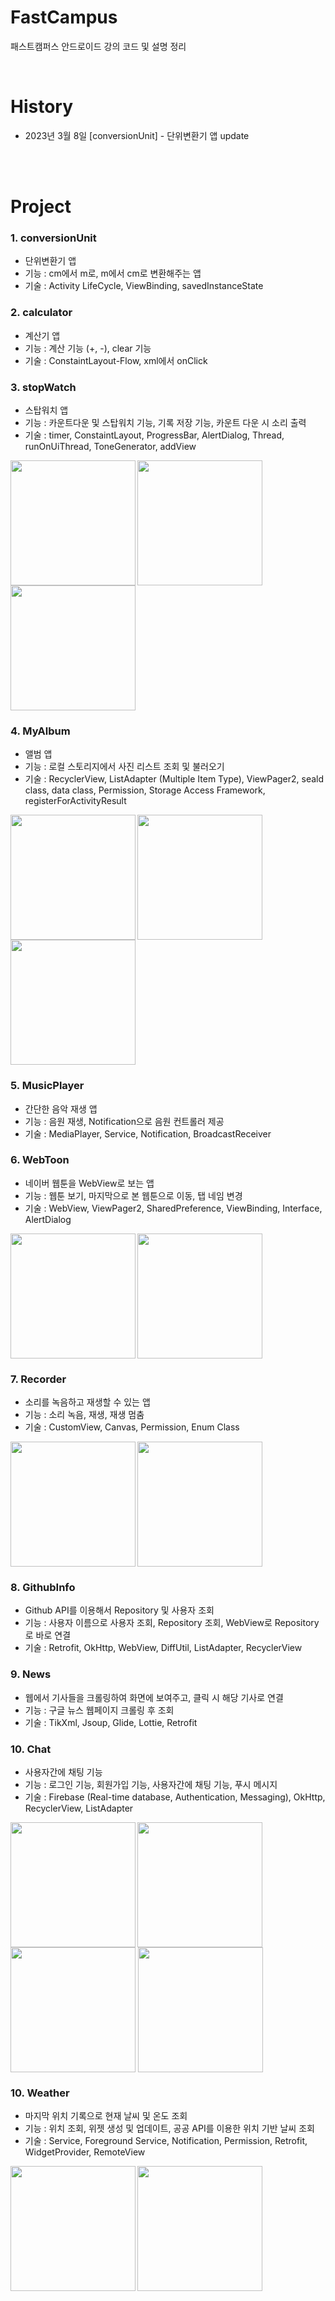 # FastCampus
패스트캠퍼스 안드로이드 강의 코드 및 설명 정리 

<br>

# History
- 2023년 3월 8일 [conversionUnit] - 단위변환기 앱 update

<br><br>

# Project
### 1. conversionUnit
- 단위변환기 앱
- 기능 : cm에서 m로, m에서 cm로 변환해주는 앱
- 기술 : Activity LifeCycle, ViewBinding, savedInstanceState

### 2. calculator
- 계산기 앱
- 기능 : 계산 기능 (+, -), clear 기능
- 기술 : ConstaintLayout-Flow, xml에서 onClick

### 3. stopWatch
- 스탑워치 앱
- 기능 : 카운트다운 및 스탑워치 기능, 기록 저장 기능, 카운트 다운 시 소리 출력
- 기술 : timer, ConstaintLayout, ProgressBar, AlertDialog, Thread, runOnUiThread, ToneGenerator, addView

<div width="100%">
  <img src="https://user-images.githubusercontent.com/72954404/225825551-1fe58f80-8b3d-4af0-89f1-f45c16b11571.png" width="200px" align="left"/>
  <img src="https://user-images.githubusercontent.com/72954404/225825557-e97dd7d7-eccd-46e8-a4b5-69c8d65ab029.png" width="200px" align="center"/>
  <img src="https://user-images.githubusercontent.com/72954404/225825555-acd69540-25df-4ec9-ae15-1a1df0965eb0.png" width="200px" align="center" />
</div>

### 4. MyAlbum
- 앨범 앱
- 기능 : 로컬 스토리지에서 사진 리스트 조회 및 불러오기
- 기술 : RecyclerView, ListAdapter (Multiple Item Type), ViewPager2, seald class, data class, Permission, Storage Access Framework, registerForActivityResult
<div width="100%">
  <img src="https://user-images.githubusercontent.com/72954404/227891394-575e2381-226d-4cfe-971d-c40a806b1453.png" width="200px" align="left"/>
  <img src="https://user-images.githubusercontent.com/72954404/227891496-f6b63b56-b5d3-41b5-baa4-9fd238fd261c.png" width="200px" align="center"/>
  <img src="https://user-images.githubusercontent.com/72954404/227891163-d0c063b5-62f7-4e7d-b4fa-eab9638d19b3.png" width="200px" align="center" />
</div>

### 5. MusicPlayer
- 간단한 음악 재생 앱
- 기능 : 음원 재생, Notification으로 음원 컨트롤러 제공 
- 기술 : MediaPlayer, Service, Notification, BroadcastReceiver


### 6. WebToon
- 네이버 웹툰을 WebView로 보는 앱
- 기능 : 웹툰 보기, 마지막으로 본 웹툰으로 이동, 탭 네임 변경
- 기술 : WebView, ViewPager2, SharedPreference, ViewBinding, Interface, AlertDialog
<div width="100%">
  <img src="https://user-images.githubusercontent.com/72954404/229712102-22a79ba0-3c4b-404e-9a8c-78ef94426636.png" width="200px" align="left"/>
  <img src="https://user-images.githubusercontent.com/72954404/229712288-a3ad930e-ee6a-4050-b243-8d85645bc509.png" width="200px" align="center"/>
</div>



### 7. Recorder
- 소리를 녹음하고 재생할 수 있는 앱
- 기능 : 소리 녹음, 재생, 재생 멈춤
- 기술 : CustomView, Canvas, Permission, Enum Class
<div width="100%">
  <img src="https://user-images.githubusercontent.com/72954404/230255782-787149fa-5b40-4c3f-9462-04a3192c65bf.png" width="200px" align="left"/>
  <img src="https://user-images.githubusercontent.com/72954404/230255823-1b97297a-d187-47d2-b1d9-d53cce097dd0.png" width="200px" align="center"/>
 </div>
 
 
 
### 8. GithubInfo
- Github API를 이용해서 Repository 및 사용자 조회
- 기능 : 사용자 이름으로 사용자 조회, Repository 조회, WebView로 Repository로 바로 연결
- 기술 : Retrofit, OkHttp, WebView, DiffUtil, ListAdapter, RecyclerView



### 9. News
- 웹에서 기사들을 크롤링하여 화면에 보여주고, 클릭 시 해당 기사로 연결
- 기능 : 구글 뉴스 웹페이지 크롤링 후 조회
- 기술 : TikXml, Jsoup, Glide, Lottie, Retrofit


### 10. Chat
- 사용자간에 채팅 기능
- 기능 : 로그인 기능, 회원가입 기능, 사용자간에 채팅 기능, 푸시 메시지
- 기술 : Firebase (Real-time database, Authentication, Messaging), OkHttp, RecyclerView, ListAdapter
<div width="100%">
  <img src="https://user-images.githubusercontent.com/72954404/234737184-b45501ab-6081-4d43-8d47-35c840788559.png" width="200px" align="left"/>
  <img src="https://user-images.githubusercontent.com/72954404/234737205-813e1989-ca09-443d-8948-bca1627a15f0.png" width="200px" align="center"/>
  <img src="https://user-images.githubusercontent.com/72954404/234737223-ca974c9c-ccb6-4846-9e7f-9de0fa8ce2eb.png" width="200px" align="center"/>
  <img src="https://user-images.githubusercontent.com/72954404/234737241-e2090b7d-6a74-4375-b410-89ac14cd60fc.png" width="200px" align="center"/>
 </div>
 


### 10. Weather
- 마지막 위치 기록으로 현재 날씨 및 온도 조회
- 기능 : 위치 조회, 위젯 생성 및 업데이트, 공공 API를 이용한 위치 기반 날씨 조회
- 기술 : Service, Foreground Service, Notification, Permission, Retrofit, WidgetProvider, RemoteView
<div width="100%">
  <img src="https://user-images.githubusercontent.com/72954404/235061483-70d0a3bf-ab21-4713-87e8-2cbf53b4f675.png" width="200px" align="left"/>
  <img src="https://user-images.githubusercontent.com/72954404/235061624-6e41c4b7-b71a-4557-8088-0ea29b70fe07.png" width="200px"  align="center"/>
 </div>
 
